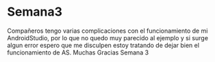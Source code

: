 # Semana3
Compañeros tengo varias complicaciones con el funcionamiento de mi AndroidStudio, por lo que no quedo muy parecido al ejemplo y si surge 
algun error espero que me disculpen estoy tratando de dejar bien el funcionamiento de AS.
Muchas Gracias
Semana 3
